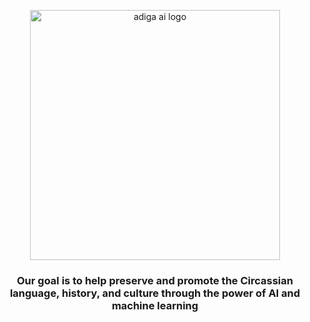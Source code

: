 <p align="center">
  <img src="https://github.com/user-attachments/assets/311d27d5-f5c6-4c0b-998d-f088d59bfb3e" alt="adiga ai logo" width="400">
</p>


### <p align="center">Our goal is to help preserve and promote the Circassian language, history, and culture through the power of AI and machine learning</p>
